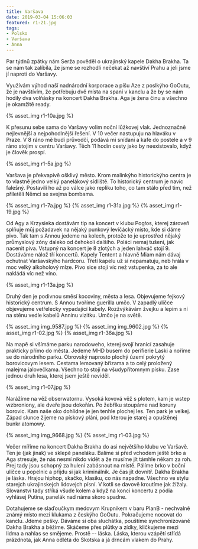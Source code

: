 ```yaml
---
title: Varšava
date: 2019-03-04 15:06:03
featured: r1-21.jpg
tags:
- Polsko
- Varšava
- Anna
---
```

Par týdnů zpátky nám Serža pověděl o ukrajinský kapele Dakha Brakha. Ta se nám tak zalíbila, že jsme se rozhodli nečekat až navštíví Prahu a jeli jsme jí naproti do Varšavy.
<!-- more -->

Využívám výhod naší nadnárodní korporace a píšu Aze z poslkýho GoOutu, že je navštívím, že potřebuju dvě místa na spaní v kanclu a že by se nám hodily dva volňásky na koncert Dakha Brakha. Aga je žena činu a všechno je okamžitě ready.

{% asset_img r1-10a.jpg %}

K přesunu sebe sama do Varšavy volim noční lůžkovej vlak. Jednoznačně nejlevnější a nejpohodlnější řešení. V 10 večer nastupuju na hlaváku v Praze. V 8 ráno mě budí průvodčí, podává mi snídani a kafe do postele a v 9 ráno stojim v centru Varšavy. Těch 11 hodin cesty jako by neexistovalo, když je člověk prospí.

{% asset_img r1-5a.jpg %}

Varšava je překvapivě ošklivý město. Krom malinkýho historickýho centra je to vlastně jedno velký panelákový sídliště. To historický centrum je navíc falešný. Postavili ho až po válce jako repliku toho, co tam stálo před tim, než přiletěli Němci se svejma bombama.

{% asset_img r1-7a.jpg %}
{% asset_img r1-31a.jpg %}
{% asset_img r1-19.jpg %}

Od Agy a Krzysieka dostávám tip na koncert v klubu Pogłos, kterej zároveň splňuje můj požadavek na nějaký punkový levičácký místo, kde si dáme pivo. Tak tam s Annou jedeme na kolech, protože to je uprostřed nějaký průmyslový zóny daleko od čehokoli dalšího. Poláci nemaj tušení, jak nacenit piva. Vstupný na koncert je 8 zlotých a jeden lahváč stojí 9. Dostáváme nálož tří koncertů. Kapely Tentent a hlavně Miam nám dávaj ochutnat Varšavskýho hardcoru. Třetí kapelu už si nepamatuju, neb hrála v moc velký alkoholový mlze. Pivo sice stojí víc než vstupenka, za to ale nakládá víc než víno.

{% asset_img r1-13a.jpg %}

Druhý den je podivnou směsí kocoviny, města a lesa. Objevujeme fejkový historický centrum. S Annou tvoříme guerilla umčo. V zapadlý uličce objevujeme vetřelecky vypadající kabely. Rozžvýkávám žvejku a lepim s ní na stěnu vedle kabelů Anninu vizitku. Umčo je na světě.

{% asset_img img_9587.jpg %}
{% asset_img img_9602.jpg %}
{% asset_img r1-02.jpg %}
{% asset_img r1-36a.jpg %}

Na mapě si všímáme parku narodoweho, kterej svojí hranicí zasahuje prakticky přímo do města. Jedeme MHD busem do perifierie Laski a noříme se do národního parku. Obrovský naprosto plochý území pokrytý borovicovym lesem. Cestama lemovaný břízama a to celý proložený malejma jalovečkama. Všechno to stojí na všudypřítomnym písku. Zase jednou druh lesa, kterej jsem ještě neviděl.

{% asset_img r1-07.jpg %}

Narážíme na věž obserwatornu. Vysoká kovová věž s plotem, kam je wstep wzbroniony, ale dveře jsou dokořán. Po žebříku stoupáme nad koruny borovic. Kam naše oko dohlídne je jen tenhle plochej les. Ten park je velkej. Západ slunce žijeme na pískový pláni, pod kterou je starej a opuštěnej bunkr atomowy.

{% asset_img img_9668.jpg %}
{% asset_img r1-03.jpg %}

Večer míříme na koncert Dakha Brakha do asi největšího klubu ve Varšavě. Ten je (jak jinak) ve sklepě paneláku. Balíme si před vchodem ještě brko a Aga stresuje, že nás nesmí nikdo vidět a že musíme jít támhle někam za roh. Prej tady jsou schopný za hulení zabásnout na místě. Pálíme brko v boční uličce u popelnic a přijdu si jak kriminálník. Je čas jít dovnitř. Dakha Brakha je láska. Hrajou hiphop, skačko, klasiku, co nás napadne. Všechno ve stylu starejch ukrajinskejch lidovejch písní. V kotli se davově kroutíme jak žížaly. Slovanství tady stříká všude kolem a když na konci koncertu z pódia vyhlásej Putina, panelák nad náma skoro spadne.

Dotahujeme se slaďoučkym medovym Krupnikem v baru PlanB - nechvalně známý místo mezi klukama z českýho GoOutu. Pokračujeme nocovat do kanclu. Jdeme pešky. Dáváme si oba sluchátka, pouštíme synchronizovaně Dakha Brakha a běžíme. Skáčeme přes plůtky a zídky, kličkujeme mezi lidma a nahlas se smějeme. Prostě -- láska. Láska, kterou vzápětí střídá prázdnota, jak Anna odléta do Skotska a já drncám vlakem do Prahy.
